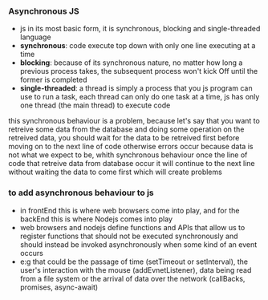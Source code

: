### Asynchronous JS

- js in its most basic form, it is synchronous, blocking and single-threaded language
- **synchronous**: code execute top down with only one line executing at a time
- **blocking**: because of its synchronous nature, no matter how long a previous process takes, the subsequent process won't kick Off until the former is completed
- **single-threaded**: a thread is simply a process that you js program can use to run a task, each thread can only do one task at a time, js has only one thread (the main thread) to execute code

this synchronous behaviour is a problem, because let's say that you want to retreive some data from the database and doing some operation on the retreived data, you should wait for the data to be retreived first before moving on to the next line of code otherwise errors occur because data is not what we expect to be, whith synchronous behaviour once the line of code that retreive data from database occur it will continue to the next line without waiting the data to come first which will create problems 

### **to add asynchronous behaviour to js**

- in frontEnd this is where web browsers come into play, and for the backEnd this is where Nodejs comes into play
- web browsers and nodejs define functions and APIs that allow us to register functions that should not be executed synchronously and should instead be invoked asynchronously when some kind of an event occurs
- e:g that could be the passage of time (setTimeout or setInterval), the user's interaction with the mouse (addEvnetListener), data being read from a file system or the arrival of data over the network (callBacks, promises, async-await)